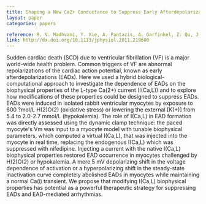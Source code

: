 ```yaml
---
title: Shaping a New Ca2+ Conductance to Suppress Early Afterdepolarizations in Cardiac Myocytes
layout: paper
categories: papers

reference: R. V. Madhvani, Y. Xie, A. Pantazis, A. Garfinkel, Z. Qu, J. N. Weiss, and R. Olcese, “Shaping a New Ca2+ Conductance to Suppress Early Afterdepolarizations in Cardiac Myocytes.,” J Physiol (Lond), Oct. 2011.
link: http://dx.doi.org/10.1113/jphysiol.2011.219600
---
```


Sudden cardiac death (SCD) due to ventricular fibrillation (VF) is a major world-wide health problem. Common triggers of VF are abnormal repolarizations of the cardiac action potential, known as early afterdepolarizations (EADs). Here we used a hybrid biological-computational approach to investigate the dependence of EADs on the biophysical properties of the L-type Ca(2+) current (I(Ca,L)) and to explore how modifications of these properties could be designed to suppress EADs. EADs were induced in isolated rabbit ventricular myocytes by exposure to 600 ?mol/L H(2)O(2) (oxidative stress) or lowering the external [K(+)] from 5.4 to 2.0-2.7 mmol/L (hypokalemia). The role of I(Ca,L) in EAD formation was directly assessed using the dynamic clamp technique: the paced myocyte's Vm was input to a myocyte model with tunable biophysical parameters, which computed a virtual I(Ca,L), that was injected into the myocyte in real time, replacing the endogenous I(Ca,L) which was suppressed with nifedipine. Injecting a current with the native I(Ca,L) biophysical properties restored EAD occurrence in myocytes challenged by H(2)O(2) or hypokalemia. A mere 5 mV depolarizing shift in the voltage dependence of activation or a hyperpolarizing shift in the steady-state inactivation curve completely abolished EADs in myocytes while maintaining a normal Ca(i) transient. We propose that modifying I(Ca,L) biophysical properties has potential as a powerful therapeutic strategy for suppressing EADs and EAD-mediated arrhythmias.
